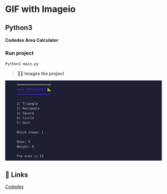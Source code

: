 # GIF with Imageio

## Python3

#### Codedex Area Calculator

### Run project

```sh
Python3 main.py
```

> 🧑‍🚀 **Images the project** 

![Texto alternativo](./area.png)

## 👀 Links

[Codedex](https://www.codedex.io/)